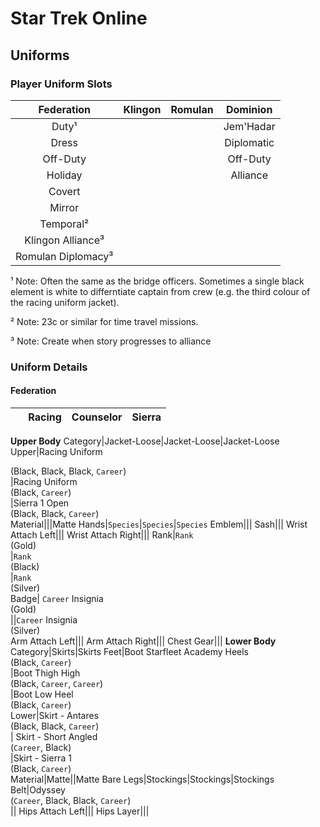 # Star Trek Online
## Uniforms

### Player Uniform Slots

Federation|Klingon|Romulan|Dominion
:-:|:-:|:-:|:-:
Duty¹|||Jem'Hadar
Dress|||Diplomatic
Off-Duty|||Off-Duty
Holiday|||Alliance
Covert|||
Mirror|||
Temporal²|||
Klingon Alliance³|||
Romulan Diplomacy³|||

¹ Note: Often the same as the bridge officers. Sometimes a single black element is white to differntiate captain from crew (e.g. the third colour of the racing uniform jacket).

² Note: 23c or similar for time travel missions.

³ Note: Create when story progresses to alliance

### Uniform Details
#### Federation
&nbsp;|Racing|Counselor|Sierra
:-:|:-:|:-:|:-:
**Upper Body**
Category|Jacket-Loose|Jacket-Loose|Jacket-Loose
Upper|Racing Uniform <div>(Black, Black, Black, `Career`)</div>|Racing Uniform <div>(Black, `Career`)</div>|Sierra 1 Open <div>(Black, Black, `Career`)</div>
Material|||Matte
Hands|`Species`|`Species`|`Species`
Emblem|||
Sash|||
Wrist Attach Left|||
Wrist Attach Right|||
Rank|`Rank` <div>(Gold)</div>|`Rank` <div>(Black)</div>|`Rank` <div>(Silver)</div>
Badge| `Career` Insignia <div>(Gold)</div>||`Career` Insignia <div>(Silver)</div>
Arm Attach Left|||
Arm Attach Right|||
Chest Gear|||
**Lower Body**
Category|Skirts|Skirts
Feet|Boot Starfleet Academy Heels <div>(Black, `Career`)</div>|Boot Thigh High <div>(Black, `Career`, `Career`)</div>|Boot Low Heel <div>(Black, `Career`)</div>
Lower|Skirt - Antares <div>(Black, Black, `Career`)</div>| Skirt - Short Angled <div>(`Career`, Black)</div>|Skirt - Sierra 1 <div>(Black, `Career`)</div>
Material|Matte||Matte
Bare Legs|Stockings|Stockings|Stockings
Belt|Odyssey <div>(`Career`, Black, Black, `Career`)</div>||
Hips Attach Left|||
Hips Layer|||